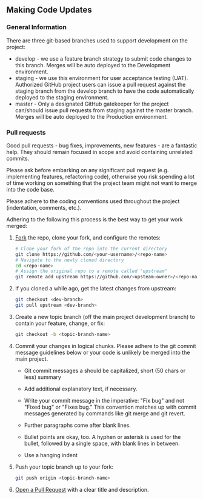 ## Making Code Updates

### General Information

There are three git-based branches used to support development on the project:
-   develop - we use a feature branch strategy to submit code changes to this branch. Merges will be auto deployed to the Development environment.
-   staging - we use this environment for user acceptance testing (UAT). Authorized GitHub project users can issue a pull request against the staging branch from the develop branch to have the code automatically deployed to the staging environment.
-   master - Only a designated GitHub gatekeeper for the project can/should issue pull requests from staging against the master branch. Merges will be auto deployed to the Production environment.

<a name="pull-requests"></a>
### Pull requests

Good pull requests - bug fixes, improvements, new features - are a fantastic
help. They should remain focused in scope and avoid containing unrelated
commits.

Please ask before embarking on any significant pull request (e.g.
implementing features, refactoring code), otherwise you risk spending a lot of
time working on something that the project team might not want to merge into the code base.

Please adhere to the coding conventions used throughout the project (indentation,
comments, etc.).

Adhering to the following this process is the best way to get your work
merged:

1. [Fork](http://help.github.com/fork-a-repo/) the repo, clone your fork,
   and configure the remotes:

   ```bash
   # Clone your fork of the repo into the current directory
   git clone https://github.com/<your-username>/<repo-name>
   # Navigate to the newly cloned directory
   cd <repo-name>
   # Assign the original repo to a remote called "upstream"
   git remote add upstream https://github.com/<upsteam-owner>/<repo-name>
   ```

2. If you cloned a while ago, get the latest changes from upstream:

   ```bash
   git checkout <dev-branch>
   git pull upstream <dev-branch>
   ```

3. Create a new topic branch (off the main project development branch) to
   contain your feature, change, or fix:

   ```bash
   git checkout -b <topic-branch-name>
   ```

4. Commit your changes in logical chunks. Please adhere to the git commit
   message guidelines below or your code is unlikely be merged into the main project. 

    * Git commit messages a should be capitalized, short (50 chars or less) summary

    * Add additional explanatory text, if necessary.
    
    * Write your commit message in the imperative: "Fix bug" and not "Fixed bug" or "Fixes bug."  This convention matches up with commit messages generated by commands like git merge and git revert.

    * Further paragraphs come after blank lines.

    * Bullet points are okay, too. A hyphen or asterisk is used for the bullet, followed by a single space, with blank lines in between.

    * Use a hanging indent
  

5. Push your topic branch up to your fork:

   ```bash
   git push origin <topic-branch-name>
   ```

6.  [Open a Pull Request](https://help.github.com/articles/using-pull-requests/)
    with a clear title and description.
